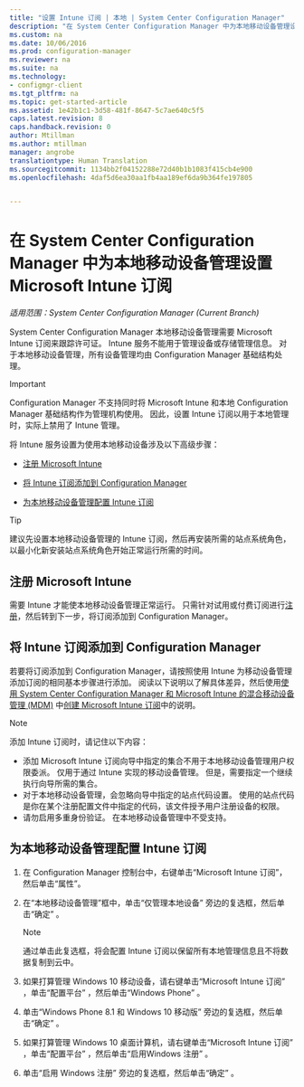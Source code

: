```yaml
---
title: "设置 Intune 订阅 | 本地 | System Center Configuration Manager"
description: "在 System Center Configuration Manager 中为本地移动设备管理设置 Intune 订阅。"
ms.custom: na
ms.date: 10/06/2016
ms.prod: configuration-manager
ms.reviewer: na
ms.suite: na
ms.technology:
- configmgr-client
ms.tgt_pltfrm: na
ms.topic: get-started-article
ms.assetid: 1e42b1c1-3d58-481f-8647-5c7ae640c5f5
caps.latest.revision: 8
caps.handback.revision: 0
author: Mtillman
ms.author: mtillman
manager: angrobe
translationtype: Human Translation
ms.sourcegitcommit: 1134bb2f04152288e72d40b1b1083f415cb4e900
ms.openlocfilehash: 4daf5d6ea30aa1fb4aa189ef6da9b364fe197805


---
```

# <a name="set-up-a-microsoft-intune-subscription-for-on-premises-mobile-device-management-in-system-center-configuration-manager"></a>在 System Center Configuration Manager 中为本地移动设备管理设置 Microsoft Intune 订阅

*适用范围：System Center Configuration Manager (Current Branch)*

System Center Configuration Manager 本地移动设备管理需要 Microsoft Intune 订阅来跟踪许可证。 Intune 服务不能用于管理设备或存储管理信息。 对于本地移动设备管理，所有设备管理均由 Configuration Manager 基础结构处理。  

> [!IMPORTANT]  
>  Configuration Manager 不支持同时将 Microsoft Intune 和本地 Configuration Manager 基础结构作为管理机构使用。 因此，设置 Intune 订阅以用于本地管理时，实际上禁用了 Intune 管理。  

 将 Intune 服务设置为使用本地移动设备涉及以下高级步骤：  

-   [注册 Microsoft Intune](#bkmk_signup)  

-   [将 Intune 订阅添加到 Configuration Manager](#bkmk_addSub)  

-   [为本地移动设备管理配置 Intune 订阅](#bkmk_configure)  

> [!TIP]  
>  建议先设置本地移动设备管理的 Intune 订阅，然后再安装所需的站点系统角色，以最小化新安装站点系统角色开始正常运行所需的时间。  

##  <a name="a-namebkmksignupa-sign-up-for-microsoft-intune"></a><a name="bkmk_signup"></a> 注册 Microsoft Intune  
 需要 Intune 才能使本地移动设备管理正常运行。 只需针对试用或付费订阅进行[注册](http://www.microsoft.com/en-us/server-cloud/products/microsoft-intune/)，然后转到下一步，将订阅添加到 Configuration Manager。  

##  <a name="a-namebkmkaddsuba-add-the-intune-subscription-to-configuration-manager"></a><a name="bkmk_addSub"></a> 将 Intune 订阅添加到 Configuration Manager  
 若要将订阅添加到 Configuration Manager，请按照使用 Intune 为移动设备管理添加订阅的相同基本步骤进行添加。 阅读以下说明以了解具体差异，然后使用[使用 System Center Configuration Manager 和 Microsoft Intune 的混合移动设备管理 (MDM)](../../mdm/plan-design/hybrid-mobile-device-management.md) 中[创建 Microsoft Intune 订阅](../../mdm/plan-design/hybrid-mobile-device-management.md#bkmk_subscription)中的说明。  

> [!NOTE]  
>  添加 Intune 订阅时，请记住以下内容：  
>   
>  -   添加 Microsoft Intune 订阅向导中指定的集合不用于本地移动设备管理用户权限委派。 仅用于通过 Intune 实现的移动设备管理。 但是，需要指定一个继续执行向导所需的集合。  
> -   对于本地移动设备管理，会忽略向导中指定的站点代码设置。 使用的站点代码是你在某个注册配置文件中指定的代码，该文件授予用户注册设备的权限。  
> -   请勿启用多重身份验证。 在本地移动设备管理中不受支持。  

##  <a name="a-namebkmkconfigurea-configure-the-intune-subscription-for-on-premises-mobile-device-management"></a><a name="bkmk_configure"></a> 为本地移动设备管理配置 Intune 订阅  

1.  在 Configuration Manager 控制台中，右键单击“Microsoft Intune 订阅”，然后单击“属性”。  

2.  在“本地移动设备管理”框中，单击“仅管理本地设备” 旁边的复选框，然后单击“确定” 。  

    > [!NOTE]  
    >  通过单击此复选框，将会配置 Intune 订阅以保留所有本地管理信息且不将数据复制到云中。  

3.  如果打算管理 Windows 10 移动设备，请右键单击“Microsoft Intune 订阅” ，单击“配置平台” ，然后单击“Windows Phone”  。  

4.  单击“Windows Phone 8.1 和 Windows 10 移动版” 旁边的复选框，然后单击“确定” 。  

5.  如果打算管理 Windows 10 桌面计算机，请右键单击“Microsoft Intune 订阅” ，单击“配置平台” ，然后单击“启用Windows 注册” 。  

6.  单击“启用 Windows 注册” 旁边的复选框，然后单击“确定” 。  



<!--HONumber=Nov16_HO1-->


